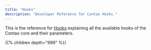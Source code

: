 ```yaml
---
title: "Hooks"
description: "Developer Reference for Contao Hooks."
---
```


This is the reference for [Hooks](../../framework/hooks/) explaining all the available hooks of the Contao core and their parameters.

{{% children depth="999" %}}
